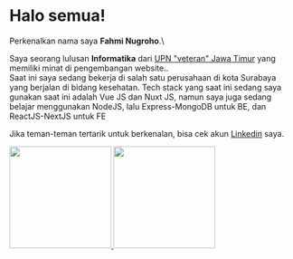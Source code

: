 # Halo semua! 

Perkenalkan nama saya **Fahmi Nugroho**.\

Saya seorang lulusan **Informatika** dari [UPN "veteran" Jawa Timur](https://www.upnjatim.ac.id/) yang memiliki minat di pengembangan website..\
Saat ini saya sedang bekerja di salah satu perusahaan di kota Surabaya yang berjalan di bidang kesehatan.
Tech stack yang saat ini sedang saya gunakan saat ini adalah Vue JS dan Nuxt JS, namun saya juga sedang belajar menggunakan NodeJS, lalu Express-MongoDB untuk BE, dan ReactJS-NextJS untuk FE

Jika teman-teman tertarik untuk berkenalan, bisa cek akun [Linkedin](https://www.linkedin.com/in/fahmi-nugroho-7a1a6b1a0/) saya.

<p align="left">
<a href="https://github.com/fahmi-nugroho">
  <img height="180em" src="https://github-readme-stats-eight-theta.vercel.app/api?username=fahmi-nugroho&show_icons=true&theme=algolia&include_all_commits=true&count_private=true"/>
  <img height="180em" src="https://github-readme-stats-eight-theta.vercel.app/api/top-langs/?username=fahmi-nugroho&layout=compact&langs_count=8&theme=algolia"/>
</a>
</p>
